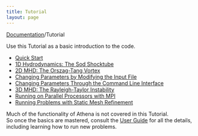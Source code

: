 ```yaml
---
title: Tutorial
layout: page
---
```

[Documentation]({{site.baseurl}}/AthenaDocs)/Tutorial

Use this Tutorial as a basic introduction to the code.

 * [Quick Start]({{site.baseurl}}/AthenaDocsTutQuickStart)
 * [1D Hydrodynamics: The Sod Shocktube]({{site.baseurl}}/AthenaDocsTutSod)
 * [2D MHD: The Orszag-Tang Vortex]({{site.baseurl}}/AthenaDocsTutOT1)
 * [Changing Parameters by Modifying the Input File]({{site.baseurl}}/AthenaDocsTutIF)
 * [Changing Parameters Through the Command Line Interface]({{site.baseurl}}/AthenaDocsTutCL)
 * [3D MHD: The Rayleigh-Taylor Instability]({{site.baseurl}}/AthenaDocsTutRT)
 * [Running on Parallel Processors with MPI]({{site.baseurl}}/AthenaDocsTutMPI)
 * [Running Problems with Static Mesh Refinement]({{site.baseurl}}/AthenaDocsTutSMR)

Much of the functionality of Athena is not covered in this Tutorial.  
So once the basics are mastered, consult the [User Guide]({{site.baseurl}}/AthenaDocsUG)
for all the details, including learning how to run new problems.

